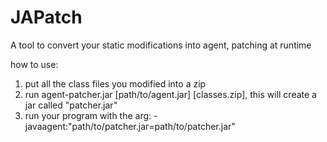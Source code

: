 # JAPatch
A tool to convert your static modifications into agent, patching at runtime

how to use:

1. put all the class files you modified into a zip
2. run agent-patcher.jar [path/to/agent.jar] [classes.zip], this will create a jar called "patcher.jar"
3. run your program with the arg: -javaagent:"path/to/patcher.jar=path/to/patcher.jar"
